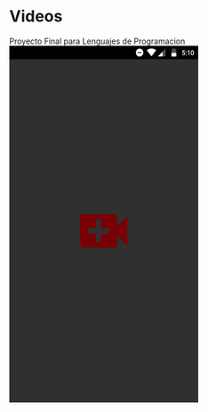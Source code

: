 # Videos

Proyecto Final para Lenguajes de Programacion
<img height="640" width="340" src="https://github.com/Vanprzz/Videos/blob/master/splash.png?raw=true" />
